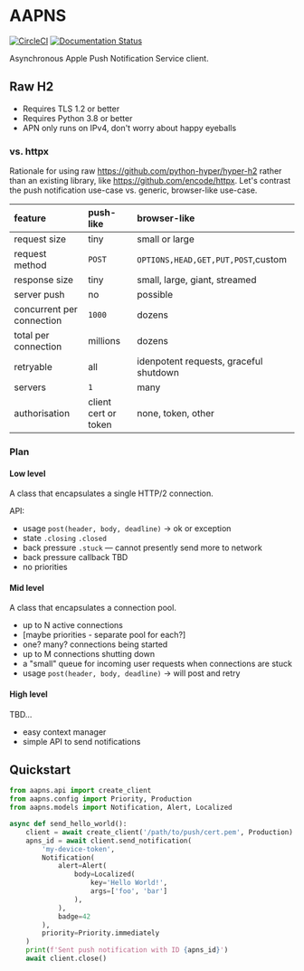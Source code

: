# AAPNS

[![CircleCI](https://circleci.com/gh/HENNGE/aapns.svg?style=svg)](https://circleci.com/gh/HENNGE/aapns)
[![Documentation Status](https://readthedocs.org/projects/aapns/badge/?version=latest)](http://aapns.readthedocs.io/en/latest/?badge=latest)

Asynchronous Apple Push Notification Service client.

## Raw H2

* Requires TLS 1.2 or better
* Requires Python 3.8 or better
* APN only runs on IPv4, don't worry about happy eyeballs

### vs. httpx

Rationale for using raw https://github.com/python-hyper/hyper-h2 rather than an existing library, like https://github.com/encode/httpx.
Let's contrast the push notification use-case vs. generic, browser-like use-case.

| feature                   | push-like | browser-like                           |
|:--------------------------|:----------|:---------------------------------------|
| request size              | tiny      | small or large                         |
| request method            | `POST`    | `OPTIONS,HEAD,GET,PUT,POST`,custom     |
| response size             | tiny      | small, large, giant, streamed          |
| server push               | no        | possible                               |
| concurrent per connection | `1000`    | dozens                                 |
| total per connection      | millions  | dozens                                 |
| retryable                 | all       | idenpotent requests, graceful shutdown |
| servers                   | `1`       | many                                   |
| authorisation             | client cert or token | none, token, other          |

### Plan

#### Low level

A class that encapsulates a single HTTP/2 connection.

API:
* usage `post(header, body, deadline)` → ok or exception
* state `.closing` `.closed`
* back pressure `.stuck` — cannot presently send more to network
* back pressure callback TBD
* no priorities

#### Mid level

A class that encapsulates a connection pool.

* up to N active connections
* [maybe priorities - separate pool for each?]
* one? many? connections being started
* up to M connections shutting down
* a "small" queue for incoming user requests when connections are stuck
* usage `post(header, body, deadline)` → will post and retry

#### High level

TBD...

* easy context manager
* simple API to send notifications

## Quickstart


```python
from aapns.api import create_client
from aapns.config import Priority, Production
from aapns.models import Notification, Alert, Localized

async def send_hello_world():
    client = await create_client('/path/to/push/cert.pem', Production)
    apns_id = await client.send_notification(
        'my-device-token',
        Notification(
            alert=Alert(
                body=Localized(
                    key='Hello World!',
                    args=['foo', 'bar']
                ),
            ),
            badge=42
        ),
        priority=Priority.immediately
    )
    print(f'Sent push notification with ID {apns_id}')
    await client.close()
```
